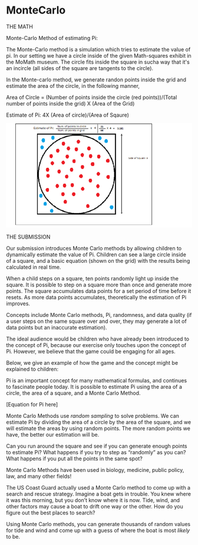 # MonteCarlo

THE MATH

Monte-Carlo Method of estimating Pi:

The Monte-Carlo method is a simulation which tries to estimate the value of pi. In our setting we have a circle inside of the given Math-squares exhibit in the MoMath museum. The circle fits inside the square in sucha way that it's an incircle (all sides of the square are tangents to the circle).

In the Monte-carlo method, we generate randon points inside the grid  and estimate the area of the circle, in the following manner,

Area of Circle = (Number of points inside the circle (red points))/(Total number of points inside the grid) X (Area of the Grid)

Estimate of Pi: 4X (Area of circle)/(Area of Sqaure)

<img src="https://github.com/DaenerysT/MonteCarlo/blob/master/Fig.png"/>

THE SUBMISSION

Our submission introduces Monte Carlo methods by allowing children to dynamically estimate the value of Pi. Children can see a large circle inside of a square, and a basic equation (shown on the grid) with the results being calculated in real time. 

When a child steps on a square, ten points randomly light up inside the square. It is possible to step on a square more than once and generate more points. The square accumulates data points for a set period of time before it resets. As more data points accumulates, theoretically the estimation of Pi improves. 

Concepts include Monte Carlo methods, Pi, randomness, and data quality (if a user steps on the same square over and over, they may generate a lot of data points but an inaccurate estimation).

The ideal audience would be children who have already been introduced to the concept of Pi, because our exercise only touches upon the concept of Pi. However, we believe that the game could be engaging for all ages. 

Below, we give an example of how the game and the concept might be explained to children: 

 Pi is an important concept for many mathematical formulas, and continues to fascinate people today. It is possible to estimate Pi using the area of a circle, the area of a square, and a Monte Carlo Method.

[Equation for Pi here] 

Monte Carlo Methods use *random sampling* to solve problems. We can estimate Pi by dividing the area of a circle by the area of the square, and we will estimate the areas by using random points. The more random points we have, the better our estimation will be. 

Can you run around the square and see if you can generate enough points to estimate Pi? 
What happens if you try to step as “randomly” as you can? 
What happens if you put all the points in the same spot? 

Monte Carlo Methods have been used in biology, medicine, public policy, law, and many other fields!

The US Coast Guard actually used a Monte Carlo method to come up with a search and rescue strategy. Imagine a boat gets in trouble. You knew where it was this morning, but you don’t know where it is now. Tide, wind, and other factors may cause a boat to drift one way or the other. How do you figure out the best places to search?

Using Monte Carlo methods, you can generate thousands of random values for tide and wind and come up with a guess of where the boat is most *likely* to be. 
